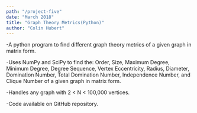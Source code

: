 ```yaml
---
path: "/project-five"
date: "March 2018"
title: "Graph Theory Metrics(Python)"
author: "Colin Hubert"
---
```


-A python program to find different graph theory metrics of a given graph in matrix form.

-Uses NumPy and SciPy to find the: Order, Size, Maximum Degree, Minimum Degree, Degree Sequence, Vertex Eccentricity, Radius, Diameter, Domination Number, Total Domination Number, Independence Number, and Clique Number of a given graph in matrix form.

-Handles any graph with 2 < N < 100,000 vertices.

-Code available on GitHub repository.